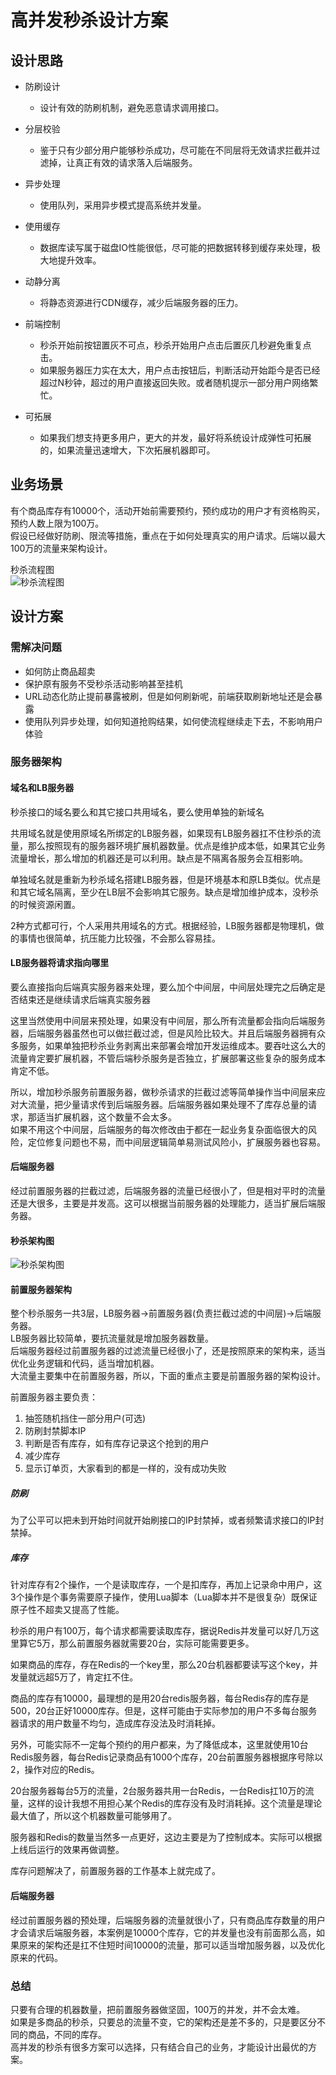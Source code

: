 # 高并发秒杀设计方案

## 设计思路

* 防刷设计
    * 设计有效的防刷机制，避免恶意请求调用接口。

* 分层校验
    * 鉴于只有少部分用户能够秒杀成功，尽可能在不同层将无效请求拦截并过滤掉，让真正有效的请求落入后端服务。

* 异步处理
    * 使用队列，采用异步模式提高系统并发量。

* 使用缓存
    * 数据库读写属于磁盘IO性能很低，尽可能的把数据转移到缓存来处理，极大地提升效率。

* 动静分离
    * 将静态资源进行CDN缓存，减少后端服务器的压力。

* 前端控制
    * 秒杀开始前按钮置灰不可点，秒杀开始用户点击后置灰几秒避免重复点击。
    * 如果服务器压力实在太大，用户点击按钮后，判断活动开始距今是否已经超过N秒钟，超过的用户直接返回失败。或者随机提示一部分用户网络繁忙。

* 可拓展
    * 如果我们想支持更多用户，更大的并发，最好将系统设计成弹性可拓展的，如果流量迅速增大，下次拓展机器即可。

##  业务场景

有个商品库存有10000个，活动开始前需要预约，预约成功的用户才有资格购买，预约人数上限为100万。  
假设已经做好防刷、限流等措施，重点在于如何处理真实的用户请求。后端以最大100万的流量来架构设计。

秒杀流程图  
![秒杀流程图](./images/spike_biz.jpg "秒杀流程图")

## 设计方案

### 需解决问题

* 如何防止商品超卖
* 保护原有服务不受秒杀活动影响甚至挂机
* URL动态化防止提前暴露被刷，但是如何刷新呢，前端获取刷新地址还是会暴露
* 使用队列异步处理，如何知道抢购结果，如何使流程继续走下去，不影响用户体验

### 服务器架构

#### 域名和LB服务器
秒杀接口的域名要么和其它接口共用域名，要么使用单独的新域名

共用域名就是使用原域名所绑定的LB服务器，如果现有LB服务器扛不住秒杀的流量，那么按照现有的服务器环境扩展机器数量。优点是维护成本低，如果其它业务流量增长，那么增加的机器还是可以利用。缺点是不隔离各服务会互相影响。

单独域名就是重新为秒杀域名搭建LB服务器，但是环境基本和原LB类似。优点是和其它域名隔离，至少在LB层不会影响其它服务。缺点是增加维护成本，没秒杀的时候资源闲置。

2种方式都可行，个人采用共用域名的方式。根据经验，LB服务器都是物理机，做的事情也很简单，抗压能力比较强，不会那么容易挂。

#### LB服务器将请求指向哪里

要么直接指向后端真实服务器来处理，要么加个中间层，中间层处理完之后确定是否结束还是继续请求后端真实服务器

这里当然使用中间层来预处理，如果没有中间层，那么所有流量都会指向后端服务器，后端服务器虽然也可以做拦截过滤，但是风险比较大。并且后端服务器拥有众多服务，如果单独把秒杀业务剥离出来部署会增加开发运维成本。要吞吐这么大的流量肯定要扩展机器，不管后端秒杀服务是否独立，扩展部署这些复杂的服务成本肯定不低。

所以，增加秒杀服务前置服务器，做秒杀请求的拦截过滤等简单操作当中间层来应对大流量，把少量请求传到后端服务器。后端服务器如果处理不了库存总量的请求，那适当扩展机器，这个数量不会太多。  
如果不用这个中间层，后端服务的每次修改由于都在一起业务复杂面临很大的风险，定位修复问题也不易，而中间层逻辑简单易测试风险小，扩展服务器也容易。

#### 后端服务器

经过前置服务器的拦截过滤，后端服务器的流量已经很小了，但是相对平时的流量还是大很多，主要是并发高。这可以根据当前服务器的处理能力，适当扩展后端服务器。

#### 秒杀架构图

![秒杀架构图](./images/spike_servers.jpg "秒杀架构图")

#### 前置服务器架构

整个秒杀服务一共3层，LB服务器->前置服务器(负责拦截过滤的中间层)->后端服务器。  
LB服务器比较简单，要抗流量就是增加服务器数量。  
后端服务器经过前置服务器的过滤流量已经很小了，还是按照原来的架构来，适当优化业务逻辑和代码，适当增加机器。  
大流量主要集中在前置服务器，所以，下面的重点主要是前置服务器的架构设计。

前置服务器主要负责：
1. 抽签随机挡住一部分用户(可选)
2. 防刷封禁脚本IP
3. 判断是否有库存，如有库存记录这个抢到的用户
4. 减少库存
5. 显示订单页，大家看到的都是一样的，没有成功失败

##### 防刷

为了公平可以把未到开始时间就开始刷接口的IP封禁掉，或者频繁请求接口的IP封禁掉。

##### 库存

针对库存有2个操作，一个是读取库存，一个是扣库存，再加上记录命中用户，这3个操作是个事务需要原子操作，使用Lua脚本（Lua脚本并不是很复杂）既保证原子性不超卖又提高了性能。

秒杀的用户有100万，每个请求都需要读取库存，据说Redis并发量可以好几万这里算它5万，那么前置服务器就需要20台，实际可能需要更多。

如果商品的库存，存在Redis的一个key里，那么20台机器都要读写这个key，并发量就远超5万了，肯定扛不住。

商品的库存有10000，最理想的是用20台redis服务器，每台Redis存的库存是500，20台正好10000库存。但是，这样可能由于实际参加的用户不多每台服务器请求的用户数量不均匀，造成库存没法及时消耗掉。

另外，可能实际不一定每个预约的用户都来，为了降低成本，这里就使用10台Redis服务器，每台Redis记录商品有1000个库存，20台前置服务器根据序号除以2，操作对应的Redis。

20台服务器每台5万的流量，2台服务器共用一台Redis，一台Redis扛10万的流量，这样的设计我想不用担心某个Redis的库存没有及时消耗掉。这个流量是理论最大值了，所以这个机器数量可能够用了。

服务器和Redis的数量当然多一点更好，这边主要是为了控制成本。实际可以根据上线后运行的效果再做调整。

库存问题解决了，前置服务器的工作基本上就完成了。

#### 后端服务器

经过前置服务器的预处理，后端服务器的流量就很小了，只有商品库存数量的用户才会请求后端服务器，本案例是10000个库存，它的并发量也没有前面那么高，如果原来的架构还是扛不住短时间10000的流量，那可以适当增加服务器，以及优化原来的代码。

### 总结

只要有合理的机器数量，把前置服务器做坚固，100万的并发，并不会太难。  
如果是多商品的秒杀，只要总的流量不变，它的架构还是差不多的，只是要区分不同的商品，不同的库存。  
高并发的秒杀有很多方案可以选择，只有结合自己的业务，才能设计出最优的方案。

